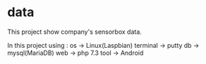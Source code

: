 # data
This project show company's sensorbox data.

In this project using :
os -> Linux(Laspbian)
terminal -> putty
db -> mysql(MariaDB)
web -> php 7.3
tool -> Android
